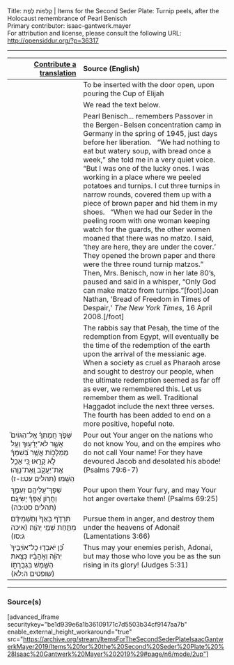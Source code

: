 <html>
<head></head>
<body>
Title: קְלִפּוֹת לֶפֶת | Items for the Second Seder Plate: Turnip peels, after the Holocaust remembrance of Pearl Benisch<br />
Primary contributor: isaac-gantwerk.mayer<br />
For attribution and license, please consult the following URL: <a href="http://opensiddur.org/?p=36317">http://opensiddur.org/?p=36317</a>
<p />
<hr />

<table style="margin-left: auto;margin-right: auto;" class="draggable">
<thead><tr><th id="x" style="text-align: right;"><a href="/contribute/upload">Contribute a translation</a></th><th style="text-align: left;">Source (English)</th></tr></thead>
<tbody>
<tr><td style="vertical-align:top;" width="33%">
<div class="liturgy"><span lang="he">

</span></div></td>
 
<td style="vertical-align:top;">
<div class="english">
<span class="instruction">To be inserted with the door open, upon pouring the Cup of Elijah</span>
</div></td></tr>


<tr><td style="vertical-align:top;">
<div class="liturgy"><span lang="he">

</span></div></td>
 
<td style="vertical-align:top;">
<div class="english">
<span class="instruction">We read the text below.</span>
</div></td></tr>


<tr><td style="vertical-align:top;">
<div class="liturgy"><span lang="he">

</span></div></td>
 
<td style="vertical-align:top;">
<div class="english">
Pearl Benisch... remembers Passover in the Bergen-Belsen concentration camp in Germany in the spring of 1945, just days before her liberation.
&nbsp;
“We had nothing to eat but watery soup, with bread once a week,” she told me in a very quiet voice. “But I was one of the lucky ones. I was working in a place where we peeled potatoes and turnips. I cut three turnips in narrow rounds, covered them up with a piece of brown paper and hid them in my shoes.
&nbsp;
“When we had our Seder in the peeling room with one woman keeping watch for the guards, the other women moaned that there was no matzo. I said, ‘they are here, they are under the cover.’ They opened the brown paper and there were the three round turnip matzos.”
&nbsp;
Then, Mrs. Benisch, now in her late 80’s, paused and said in a whisper, “Only God can make matzo from turnips.”[foot]Joan Nathan, 'Bread of Freedom in Times of Despair,' <em>The New York Times</em>, 16 April 2008.[/foot]
</div></td></tr>


<tr><td style="vertical-align:top;">
<div class="liturgy"><span lang="he">

</span></div></td>
 
<td style="vertical-align:top;">
<div class="english">
The rabbis say that Pesaḥ, the time of the redemption from Egypt, will eventually be the time of the redemption of the earth upon the arrival of the messianic age. When a society as cruel as Pharaoh arose and sought to destroy our people, when the ultimate redemption seemed as far off as ever, we remembered this. Let us remember them as well. Traditional Haggadot include the next three verses. The fourth has been added to end on a more positive, hopeful note.
</div></td></tr>


<tr><td style="vertical-align:top;">
<div class="liturgy"><span lang="he">
שְׁפֹ֤ךְ חֲמָתְךָ֗ אֶֽל־הַגּוֹיִם֮ אֲשֶׁ֢ר לֹא־יְדָ֫ע֥וּךָ וְעַ֥ל מַמְלָכ֑וֹת אֲשֶׁ֥ר בְּ֝שִׁמְךָ֗ לֹ֣א קָרָֽאוּ׃ כִּ֭י אָכַ֣ל אֶֽת־יַעֲקֹ֑ב וְֽאֶת־נָוֵ֥הוּ הֵשַֽׁמּוּ׃ <span class="citation">(תהלים עט:ו-ז)</span>
</span></div></td>
 
<td style="vertical-align:top;">
<div class="english">
Pour out Your anger on the nations who do not know You, and on the empires who do not call Your name! For they have devoured Jacob and desolated his abode! <span class="citation">(Psalms 79:6-7)</span>
</div></td></tr>


<tr><td style="vertical-align:top;">
<div class="liturgy"><span lang="he">
שְׁפׇךְ־עֲלֵיהֶ֥ם זַעְמֶ֑ךָ וַחֲר֥וֹן אַ֝פְּךָ֗ יַשִּׂיגֵֽם׃ <span class="citation">(תהלים סט:כה)</span>
</span></div></td>
 
<td style="vertical-align:top;">
<div class="english">
Pour upon them Your fury, and may Your hot anger overtake them! <span class="citation">(Psalms 69:25)</span>
</div></td></tr>


<tr><td style="vertical-align:top;">
<div class="liturgy"><span lang="he">
תִּרְדֹּ֤ף בְּאַף֙ וְתַשְׁמִידֵ֔ם מִתַּ֖חַת שְׁמֵ֥י יְהֹוָֽה׃ <span class="citation">(איכה ג:סו)</span>
</span></div></td>
 
<td style="vertical-align:top;">
<div class="english">
Pursue them in anger, and destroy them under the heavens of Adonai! <span class="citation">(Lamentations 3:66)</span>
</div></td></tr>


<tr><td style="vertical-align:top;">
<div class="liturgy"><span lang="he">
כֵּ֠ן יֹאבְד֤וּ כׇל־אוֹיְבֶיךָ֙ יְהֹוָ֔ה וְאֹ֣הֲבָ֔יו כְּצֵ֥את הַשֶּׁ֖מֶשׁ בִּגְבֻרָת֑וֹ <span class="citation">(שופטים ה:לא)</span>
</span></div></td>
 
<td style="vertical-align:top;">
<div class="english">
Thus may your enemies perish, Adonai, but may those who love you be as the sun rising in its glory! <span class="citation">(Judges 5:31)</span>
</div></td></tr>
</tbody></table>

<hr />

<h3>Source(s)</h3>

[advanced_iframe securitykey="be1d939e6a1b36109171c7d5503b34cf9147aa7b" enable_external_height_workaround="true" src="https://archive.org/stream/ItemsForTheSecondSederPlateIsaacGantwerkMayer2019/Items%20for%20the%20Second%20Seder%20Plate%20%28Isaac%20Gantwerk%20Mayer%202019%29#page/n6/mode/2up"]

&nbsp;

</body>
</html>